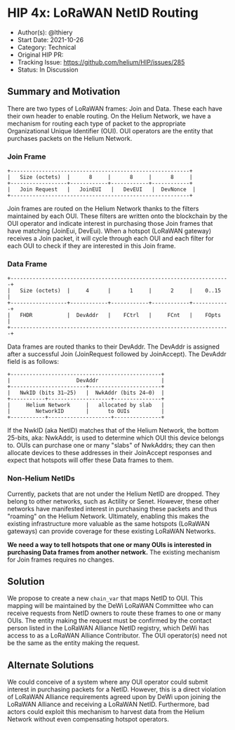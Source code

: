 # HIP 4x: LoRaWAN NetID Routing

- Author(s): @lthiery
- Start Date: 2021-10-26
- Category: Technical
- Original HIP PR: 
- Tracking Issue: https://github.com/helium/HIP/issues/285
- Status: In Discussion

## Summary and Motivation
[motivation]: #motivation

There are two types of LoRaWAN frames: Join and Data. These each have their own
header to enable routing. On the Helium Network, we have a mechanism for
routing each type of packet to the appropriate Organizational Unique Identifier
(OUI). OUI operators are the entity that purchases packets on the Helium
Network.

### Join Frame
```
+---------------------------------------------------------+
|   Size (octets)  |      8     |      8     |      8     |
+------------------+------------+------------+------------+
|   Join Request   |   JoinEUI   |   DevEUI   |  DevNonce  |
+---------------------------------------------------------+
```
Join frames are routed on the Helium Network thanks to the filters maintained
by each OUI. These filters are written onto the blockchain by the OUI operator
and indicate interest in purchasing those Join frames that have matching
(JoinEui, DevEui). When a hotspot (LoRaWAN gateway) receives a Join packet,
it will cycle through each OUI and each filter for each OUI to check if they
are interested in this Join frame.

### Data Frame
```
+----------------------------------------------------------------------+
|   Size (octets)  |     4      |      1     |      2     |    0..15   |
+------------------+------------+------------+------------+------------+
|   FHDR           |  DevAddr   |    FCtrl   |     FCnt   |    FOpts   |
+----------------------------------------------------------------------+
```
Data frames are routed thanks to their DevAddr. The DevAddr is assigned after
a successful Join (JoinRequest followed by JoinAccept). The DevAddr field is as
follows:
```
+------------------------------------------------+
|                     DevAddr                    |
+------------------------+-----------------------+
|   NwkID (bits 31–25)   |  NwkAddr (bits 24–0)  |
+-----------+--------------------+---------------+
|     Helium Network     |   allocated by slab   | 
|        NetworkID       |      to OUIs          |
+-----------+--------------------+---------------+
```

If the NwkID (aka NetID) matches that of the Helium Network, the bottom 25-bits,
aka: NwkAddr, is used to determine which OUI this device belongs to. OUIs can
purchase one or many "slabs" of NwkAddrs; they can then allocate devices to
these addresses in their JoinAccept responses and expect that hotspots will
offer these Data frames to them.

### Non-Helium NetIDs

Currently, packets that are not under the Helium NetID are dropped. They belong
to other networks, such as Actility or Senet. However, these other networks
have manifested interest in purchasing these packets and thus "roaming" on the
Helium Network. Ultimately, enabling this makes the existing infrastructure
more valuable as the same hotspots (LoRaWAN gateways) can provide coverage for
these existing LoRaWAN Networks.

**We need a way to tell hotspots that one or many OUIs is interested in 
purchasing Data frames from another network.** The existing mechanism for Join
frames requires no changes.

## Solution

We propose to create a new `chain_var` that maps NetID to OUI. This mapping
will be maintained by the DeWi LoRaWAN Committee who can receive requests from
NetID owners to route these frames to one or many OUIs. The entity making the
request must be confirmed by the contact person listed in the LoRaWAN Alliance
NetID registry, which DeWi has access to as a LoRaWAN Alliance Contributor. The
OUI operator(s) need not be the same as the entity making the request.

## Alternate Solutions

We could conceive of a system where any OUI operator could submit interest in
purchasing packets for a NetID. However, this is a direct violation of LoRaWAN
Alliance requirements agreed upon by DeWi upon joining the LoRaWAN Alliance and
receiving a LoRaWAN NetID. Furthermore, bad actors could exploit this mechanism
to harvest data from the Helium Network without even compensating hotspot 
operators.